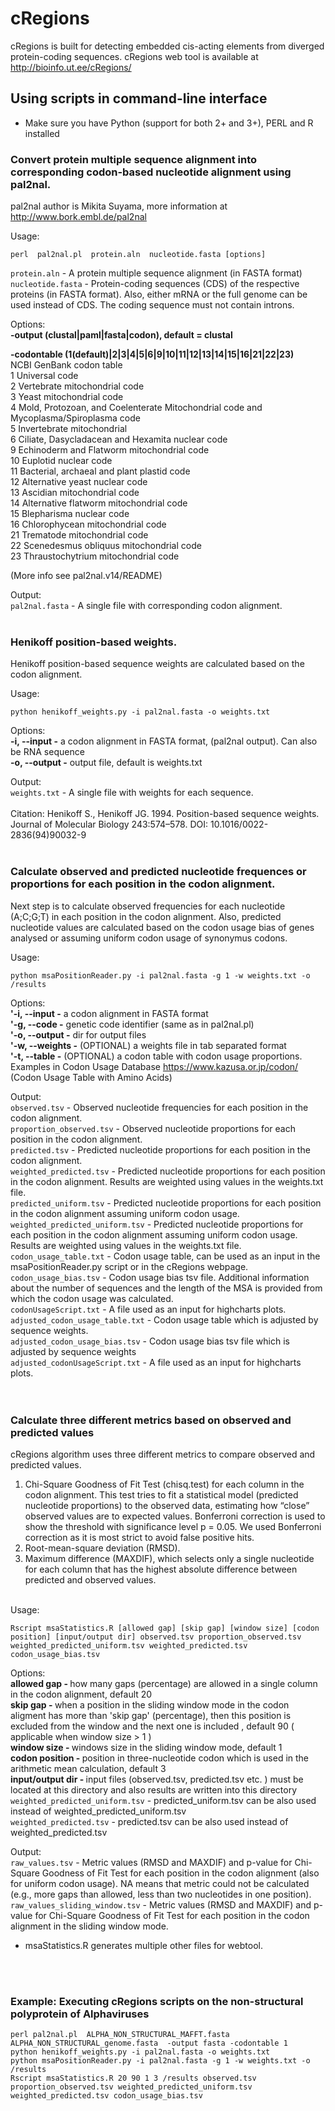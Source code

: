 # cRegions
cRegions is built for detecting embedded cis-acting elements from diverged protein-coding sequences. cRegions web tool is available at http://bioinfo.ut.ee/cRegions/<br>


## Using scripts in command-line interface
* Make sure you have Python (support for both 2+ and 3+), PERL and R installed<br>

### Convert protein multiple sequence alignment into corresponding codon-based nucleotide alignment using pal2nal.
pal2nal author is Mikita Suyama, more information at http://www.bork.embl.de/pal2nal

Usage: <br>
```
perl  pal2nal.pl  protein.aln  nucleotide.fasta [options]
```

<code>protein.aln</code> - A protein multiple sequence alignment (in FASTA format)<br>
<code>nucleotide.fasta</code> -  Protein-coding sequences (CDS) of the respective proteins (in FASTA format). Also, either mRNA or the full genome can be used instead of CDS. The coding sequence must not contain introns. <br>

Options:<br>
<b>-output (clustal|paml|fasta|codon), default = clustal</b>

<b>-codontable (1(default)|2|3|4|5|6|9|10|11|12|13|14|15|16|21|22|23)</b><br>
    NCBI GenBank codon table<br>
    1  Universal code<br>
    2  Vertebrate mitochondrial code<br>
    3  Yeast mitochondrial code<br>
    4  Mold, Protozoan, and Coelenterate Mitochondrial code and Mycoplasma/Spiroplasma code<br>
    5  Invertebrate mitochondrial<br>
    6  Ciliate, Dasycladacean and Hexamita nuclear code<br>
    9  Echinoderm and Flatworm mitochondrial code<br>
    10  Euplotid nuclear code<br>
    11  Bacterial, archaeal and plant plastid code<br>
    12  Alternative yeast nuclear code<br>
    13  Ascidian mitochondrial code<br>
    14  Alternative flatworm mitochondrial code<br>
    15  Blepharisma nuclear code<br>
    16  Chlorophycean mitochondrial code<br>
    21  Trematode mitochondrial code<br>
    22  Scenedesmus obliquus mitochondrial code<br>
    23  Thraustochytrium mitochondrial code<br>

  (More info see pal2nal.v14/README)<br>

Output:<br>
<code>pal2nal.fasta</code> - A single file with corresponding codon alignment.
<br>
<br>



### Henikoff position-based weights.
Henikoff position-based sequence weights are calculated based on the codon alignment.

Usage: <br>
```
python henikoff_weights.py -i pal2nal.fasta -o weights.txt
```

Options:<br>
<b>-i, --input -</b> a codon alignment in FASTA format, (pal2nal output). Can also be RNA sequence<br>
<b>-o, --output -</b> output file, default is weights.txt

Output:<br>
<code>weights.txt</code> - A single file with weights for each sequence.
<br>
<br>
Citation: Henikoff S., Henikoff JG. 1994. Position-based sequence weights. Journal of Molecular Biology 243:574–578. DOI: 10.1016/0022-2836(94)90032-9
<br>
<br>



### Calculate observed and predicted nucleotide frequences or proportions for each position in the codon alignment.

Next step is to calculate observed frequencies for each nucleotide (A;C;G;T) in each position in the codon alignment. Also, predicted nucleotide values are calculated based on the codon usage bias of genes analysed or assuming uniform codon usage of synonymus codons.

Usage: <br>
```
python msaPositionReader.py -i pal2nal.fasta -g 1 -w weights.txt -o /results 
```

Options:<br>
<b>'-i, --input -</b> a codon alignment in FASTA format<br>
<b>'-g, --code -</b> genetic code identifier (same as in pal2nal.pl)<br>
<b>'-o, --output -</b> dir for output files<br>
<b>'-w, --weights -</b> (OPTIONAL) a weights file in tab separated format<br>
<b>'-t, --table -</b> (OPTIONAL) a codon table with codon usage proportions. Examples in Codon Usage Database https://www.kazusa.or.jp/codon/ (Codon Usage Table with Amino Acids)<br>



Output:<br>
<code>observed.tsv</code> - Observed nucleotide frequencies for each position in the codon alignment.<br>
<code>proportion_observed.tsv</code> - Observed nucleotide proportions for each position in the codon alignment.<br>
<code>predicted.tsv</code> - Predicted nucleotide proportions for each position in the codon alignment.<br>
<code>weighted_predicted.tsv</code> - Predicted nucleotide proportions for each position in the codon alignment. Results are weighted using values in the weights.txt file.<br>
<code>predicted_uniform.tsv</code> - Predicted nucleotide proportions for each position in the codon alignment assuming uniform codon usage.<br>
<code>weighted_predicted_uniform.tsv</code> - Predicted nucleotide proportions for each position in the codon alignment assuming uniform codon usage. Results are weighted using values in the weights.txt file.<br>
<code>codon_usage_table.txt</code> - Codon usage table, can be used as an input in the msaPositionReader.py script or in the cRegions webpage.<br>
<code>codon_usage_bias.tsv</code> -  Codon usage bias tsv file. Additional information about the number of sequences and the length of the MSA is provided from which the codon usage was calculated.<br>
<code>codonUsageScript.txt</code> - A file used as an input for highcharts plots.<br>
<code>adjusted_codon_usage_table.txt</code> - Codon usage table which is adjusted by sequence weights. <br>
<code>adjusted_codon_usage_bias.tsv</code> -  Codon usage bias tsv file which is adjusted by sequence weights<br>
<code>adjusted_codonUsageScript.txt</code> - A file used as an input for highcharts plots.<br>
<br>
<br>


### Calculate three different metrics based on observed and predicted values

cRegions algorithm uses three different metrics to compare observed and predicted values.<br>
1)  Chi-Square Goodness of Fit Test (chisq.test) for each column in the codon alignment. This test tries to fit a statistical model (predicted nucleotide proportions) to the observed data, estimating how “close” observed values are to expected values. Bonferroni correction is used to show the threshold with significance level p = 0.05. We used Bonferroni correction as it is most strict to avoid false positive hits.
2) Root-mean-square deviation (RMSD). <br>
3) Maximum difference (MAXDIF), which selects only a single nucleotide for each column that has the highest absolute difference between predicted and observed values. <br><br>


Usage: <br>
```
Rscript msaStatistics.R [allowed gap] [skip gap] [window size] [codon position] [input/output dir] observed.tsv proportion_observed.tsv weighted_predicted_uniform.tsv weighted_predicted.tsv codon_usage_bias.tsv
```
Options:<br>
<b>allowed gap - </b> how many gaps (percentage) are allowed in a single column in the codon alignment, default 20 <br>
<b>skip gap - </b> when a position in the sliding window mode in the codon aligment has more than 'skip gap' (percentage), then this position is excluded from the window and the next one is included , default 90 ( applicable when window size > 1 ) <br>
<b>window size - </b> windows size in the sliding window mode, default 1<br>
<b>codon position - </b> position in three-nucleotide codon which is used in the arithmetic mean calculation, default 3<br>
<b>input/output dir - </b> input files (observed.tsv, predicted.tsv etc. ) must be located at this directory and also results are written into this directory <br>
<code>weighted_predicted_uniform.tsv</code> - predicted_uniform.tsv can be also used instead of weighted_predicted_uniform.tsv<br>
<code>weighted_predicted.tsv</code> - predicted.tsv can be also used instead of weighted_predicted.tsv <br>


Output:<br>
<code>raw_values.tsv</code> - Metric values (RMSD and MAXDIF) and p-value for Chi-Square Goodness of Fit Test for each position in the codon alignment (also for uniform codon usage). NA means that metric could not be calculated (e.g., more gaps than allowed, less than two nucleotides in one position). <br>
<code>raw_values_sliding_window.tsv</code> - Metric values (RMSD and MAXDIF) and p-value for Chi-Square Goodness of Fit Test for each position in the codon alignment in the sliding window mode. <br>

* msaStatistics.R generates multiple other files for webtool.

<br>
<br>

### Example: Executing cRegions scripts on the non-structural polyprotein of Alphaviruses

```
perl pal2nal.pl  ALPHA_NON_STRUCTURAL_MAFFT.fasta  ALPHA_NON_STRUCTURAL_genome.fasta  -output fasta -codontable 1
python henikoff_weights.py -i pal2nal.fasta -o weights.txt
python msaPositionReader.py -i pal2nal.fasta -g 1 -w weights.txt -o /results
Rscript msaStatistics.R 20 90 1 3 /results observed.tsv proportion_observed.tsv weighted_predicted_uniform.tsv weighted_predicted.tsv codon_usage_bias.tsv
```
